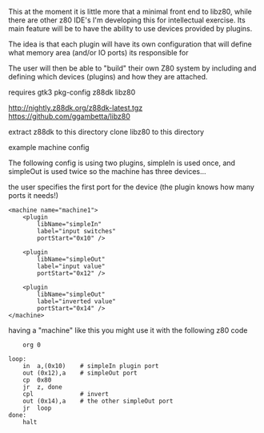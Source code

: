 This at the moment it is little more that a minimal front end to
libz80, while there are other z80 IDE's I'm developing this for
intellectual exercise. Its main feature will be to have the ability
to use devices provided by plugins.

The idea is that each plugin will have its own configuration that
will define what memory area (and/or IO ports) its responsible for 

The user will then be able to "build" their own Z80 system by including
and defining which devices (plugins) and how they are attached.

requires gtk3 pkg-config z88dk libz80

http://nightly.z88dk.org/z88dk-latest.tgz
https://github.com/ggambetta/libz80

extract z88dk to this directory
clone libz80 to this directory


example machine config

The following config is using two plugins, simpleIn is used once, and simpleOut is used twice so the
machine has three devices...

the user specifies the first port for the device (the plugin knows how many ports it needs!)

    <machine name="machine1">
        <plugin
            libName="simpleIn"
            label="input switches"
            portStart="0x10" />

        <plugin
            libName="simpleOut"
            label="input value"
            portStart="0x12" />

        <plugin
            libName="simpleOut"
            label="inverted value"
            portStart="0x14" />
    </machine>

having a "machine" like this you might use it with the following z80 code

        org 0
        
    loop:
        in  a,(0x10)    # simpleIn plugin port
        out (0x12),a    # simpleOut port
        cp  0x80
        jr  z, done
        cpl             # invert
        out (0x14),a    # the other simpleOut port
        jr  loop
    done:
        halt
